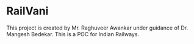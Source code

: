# RailVani
This project is created by Mr. Raghuveer Awankar under guidance of Dr. Mangesh Bedekar. This is a POC for Indian Railways.
